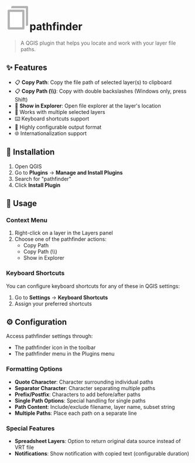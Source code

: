 <img src="/icons/copy.svg" align="left" height="64px">

# pathfinder

> A QGIS plugin that helps you locate and work with your layer file paths.

## ✨ Features

- 📋 **Copy Path**: Copy the file path of selected layer(s) to clipboard
- 📋 **Copy Path (\\\\)**: Copy with double backslashes (Windows only, press Shift)
- 📂 **Show in Explorer**: Open file explorer at the layer's location
- 🔄 Works with multiple selected layers
- ⌨️ Keyboard shortcuts support
- 🔧 Highly configurable output format
- 🌐 Internationalization support

## 🚀 Installation

1. Open QGIS
2. Go to **Plugins** → **Manage and Install Plugins**
3. Search for "pathfinder"
4. Click **Install Plugin**

## 📖 Usage

### Context Menu
1. Right-click on a layer in the Layers panel
2. Choose one of the pathfinder actions:
   - Copy Path
   - Copy Path (\\\\)
   - Show in Explorer

### Keyboard Shortcuts

You can configure keyboard shortcuts for any of these in QGIS settings:
1. Go to **Settings** → **Keyboard Shortcuts**
2. Assign your preferred shortcuts

## ⚙️ Configuration

Access pathfinder settings through:
- The pathfinder icon in the toolbar
- The pathfinder menu in the Plugins menu

### Formatting Options

- **Quote Character**: Character surrounding individual paths
- **Separator Character**: Character separating multiple paths
- **Prefix/Postfix**: Characters to add before/after paths
- **Single Path Options**: Special handling for single paths
- **Path Content**: Include/exclude filename, layer name, subset string
- **Multiple Paths**: Place each path on a separate line

### Special Features

- **Spreadsheet Layers**: Option to return original data source instead of VRT file
- **Notifications**: Show notification with copied text (configurable duration)
